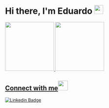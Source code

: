 # Hi there, I'm Eduardo <img src="https://github.com/TheDudeThatCode/TheDudeThatCode/blob/master/Assets/Hi.gif" width="29px">

<div>
  <a href="https://github.com/eduardoformighieri">
  <img height="160em" src="https://github-readme-stats.vercel.app/api?username=eduardoformighieri&show_icons=true&theme=dracula&include_all_commits=true&count_private=true"/>
  <img height="160em" src="https://github-readme-stats.vercel.app/api/top-langs/?username=eduardoformighieri&layout=compact&langs_count=7&theme=dracula"/>
</div>

## Connect with me<img src="https://github.com/TheDudeThatCode/TheDudeThatCode/blob/master/Assets/Handshake.gif" height="32px">

[![Linkedin Badge](https://img.shields.io/badge/-LinkedIn-blue?style=flat-square&logo=Linkedin&logoColor=white&link=https://www.linkedin.com/in/fagnerpsantos/)](https://www.linkedin.com/in/eduardo-formighieri/)




